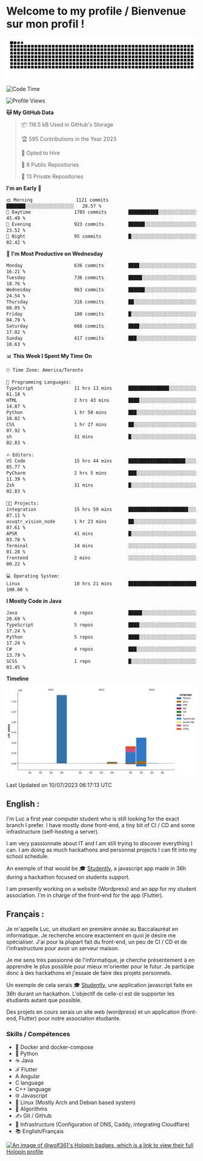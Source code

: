 # Welcome to my profile / Bienvenue sur mon profil !

![snake gif](https://github.com/wolf-361/wolf-361/blob/output/github-contribution-grid-snake.svg)

<!--START_SECTION:waka-->
![Code Time](http://img.shields.io/badge/Code%20Time-219%20hrs%2021%20mins-blue)

![Profile Views](http://img.shields.io/badge/Profile%20Views-0-blue)

**🐱 My GitHub Data** 

> 📦 116.5 kB Used in GitHub's Storage 
 > 
> 🏆 595 Contributions in the Year 2023
 > 
> 💼 Opted to Hire
 > 
> 📜 8 Public Repositories 
 > 
> 🔑 13 Private Repositories 
 > 
**I'm an Early 🐤** 

```text
🌞 Morning                1121 commits        ███████░░░░░░░░░░░░░░░░░░   28.57 % 
🌆 Daytime                1785 commits        ███████████░░░░░░░░░░░░░░   45.49 % 
🌃 Evening                923 commits         ██████░░░░░░░░░░░░░░░░░░░   23.52 % 
🌙 Night                  95 commits          █░░░░░░░░░░░░░░░░░░░░░░░░   02.42 % 
```
📅 **I'm Most Productive on Wednesday** 

```text
Monday                   636 commits         ████░░░░░░░░░░░░░░░░░░░░░   16.21 % 
Tuesday                  736 commits         █████░░░░░░░░░░░░░░░░░░░░   18.76 % 
Wednesday                963 commits         ██████░░░░░░░░░░░░░░░░░░░   24.54 % 
Thursday                 316 commits         ██░░░░░░░░░░░░░░░░░░░░░░░   08.05 % 
Friday                   188 commits         █░░░░░░░░░░░░░░░░░░░░░░░░   04.79 % 
Saturday                 668 commits         ████░░░░░░░░░░░░░░░░░░░░░   17.02 % 
Sunday                   417 commits         ███░░░░░░░░░░░░░░░░░░░░░░   10.63 % 
```


📊 **This Week I Spent My Time On** 

```text
🕑︎ Time Zone: America/Toronto

💬 Programming Languages: 
TypeScript               11 hrs 13 mins      ███████████████░░░░░░░░░░   61.18 % 
HTML                     2 hrs 43 mins       ████░░░░░░░░░░░░░░░░░░░░░   14.87 % 
Python                   1 hr 50 mins        ███░░░░░░░░░░░░░░░░░░░░░░   10.02 % 
CSS                      1 hr 27 mins        ██░░░░░░░░░░░░░░░░░░░░░░░   07.92 % 
sh                       31 mins             █░░░░░░░░░░░░░░░░░░░░░░░░   02.83 % 

🔥 Editors: 
VS Code                  15 hrs 44 mins      █████████████████████░░░░   85.77 % 
PyCharm                  2 hrs 5 mins        ███░░░░░░░░░░░░░░░░░░░░░░   11.39 % 
Zsh                      31 mins             █░░░░░░░░░░░░░░░░░░░░░░░░   02.83 % 

🐱‍💻 Projects: 
integration              15 hrs 59 mins      ██████████████████████░░░   87.11 % 
asuqtr_vision_node       1 hr 23 mins        ██░░░░░░░░░░░░░░░░░░░░░░░   07.61 % 
APSR                     41 mins             █░░░░░░░░░░░░░░░░░░░░░░░░   03.78 % 
Terminal                 14 mins             ░░░░░░░░░░░░░░░░░░░░░░░░░   01.28 % 
frontend                 2 mins              ░░░░░░░░░░░░░░░░░░░░░░░░░   00.22 % 

💻 Operating System: 
Linux                    18 hrs 21 mins      █████████████████████████   100.00 % 
```

**I Mostly Code in Java** 

```text
Java                     6 repos             █████░░░░░░░░░░░░░░░░░░░░   20.69 % 
TypeScript               5 repos             ████░░░░░░░░░░░░░░░░░░░░░   17.24 % 
Python                   5 repos             ████░░░░░░░░░░░░░░░░░░░░░   17.24 % 
C#                       4 repos             ███░░░░░░░░░░░░░░░░░░░░░░   13.79 % 
SCSS                     1 repo              █░░░░░░░░░░░░░░░░░░░░░░░░   03.45 % 
```



**Timeline**

![Lines of Code chart](https://raw.githubusercontent.com/wolf-361/wolf-361/main/assets/bar_graph.png)


 Last Updated on 10/07/2023 06:17:13 UTC
<!--END_SECTION:waka-->

## English : 

I'm Luc a first year computer student who is still looking for the exact branch I prefer. I have mostly done front-end, a tiny bit of CI / CD and some infrastructure (self-hosting a server).

I am very passionnate about IT and I am still trying to discover everything I can. I am doing as much hackathons and personnal projects I can fit into my school schedule.

An exemple of that would be 🎓 [Studently](https://github.com/wolf-361/Studently-CodeJam12), a javascript app made in 36h during a hackathon focused on students support.

I am presently working on a website (Wordpress) and an app for my student association. I'm in charge of the front-end for the app (Flutter).

## Français :

Je m'appelle Luc, un étudiant en première année au Baccalauréat en informatique. Je recherche encore exactement en quoi je désire me spécialiser. J'ai pour la plupart fait du front-end, un peu de CI / CD et de l'infrastructure pour avoir un serveur maison.

Je me sens très passionné de l'informatique, je cherche présentement à en apprendre le plus possible pour mieux m'orienter pour le futur. Je participe donc à des hackathons et j'essaie de faire des projets personnels.

Un exemple de cela serais 🎓 [Studently](https://github.com/wolf-361/Studently-CodeJam12), une application javascript faite en 36h durant un hackathon. L'objectif de celle-ci est de supporter les étudiants autant que possible.

Des projets en cours serais un site web (wordpress) et un application (front-end, Flutter) pour notre association étudiante.

###  Skills / Compétences

* 🐋 Docker and docker-compose
* 🐍 Python
* ☕ Java
* ℱ Flutter
* A Angular
* C language
* C++ language
* 🌐 Javascript
* 🐧 Linux (Mostly Arch and Debian based system)
* 🧩 Algorithms
* ✍️ Git / Github
* 📜 Infrastructure (Configuration of DNS, Caddy, integrating Cloudflare)
* 📚 English/Français

[![An image of @wolf361's Holopin badges, which is a link to view their full Holopin profile](https://holopin.me/wolf361)](https://holopin.io/@wolf361)


